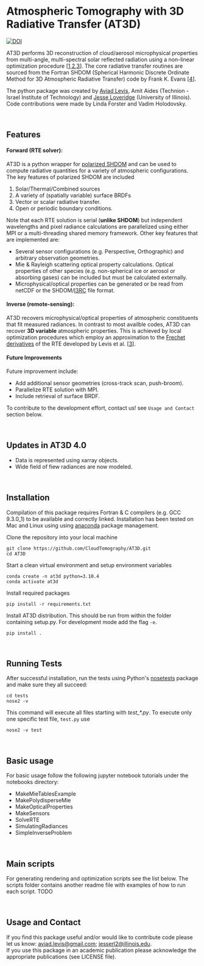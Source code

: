 # Atmospheric Tomography with 3D Radiative Transfer (AT3D)

[![DOI](https://zenodo.org/badge/342386439.svg)](https://zenodo.org/badge/latestdoi/342386439)

AT3D performs 3D reconstruction of cloud/aerosol microphysical properties from multi-angle, multi-spectral solar reflected radiation using a non-linear optimization procedure [[1],[2],[3]].
The core radiative transfer routines are sourced from the Fortran SHDOM (Spherical Harmonic Discrete Ordinate Method for 3D Atmospheric Radiative Transfer) code by Frank K. Evans [[4]].

The python package was created by [Aviad Levis](https://www.aviadlevis.info), Amit Aides (Technion - Israel Institute of Technology) and [Jesse Loveridge](https://atmos.illinois.edu/directory/profile/jesserl2) (University of Illinois). Code contributions were made by Linda Forster and Vadim Holodovsky.


[1]: http://openaccess.thecvf.com/content_iccv_2015/html/Levis_Airborne_Three-Dimensional_Cloud_ICCV_2015_paper.html
[2]: http://openaccess.thecvf.com/content_cvpr_2017/html/Levis_Multiple-Scattering_Microphysics_Tomography_CVPR_2017_paper.html
[3]: https://www.mdpi.com/2072-4292/12/17/2831
[4]: http://coloradolinux.com/~evans/shdom.html

&nbsp;

## Features

#### Forward (RTE solver):
AT3D is a python wrapper for [polarized SHDOM](https://coloradolinux.com/~evans/shdom.html) and can be used to compute radiative quantities for a variety of atmospheric configurations.
The key features of polarized SHDOM are included
  1. Solar/Thermal/Combined sources
  2. A variety of (spatially variable) surface BRDFs
  3. Vector or scalar radiative transfer.
  4. Open or periodic boundary conditions.

Note that each RTE solution is serial (**unlike SHDOM**) but independent wavelengths and pixel radiance calculations are parallelized using either MPI or a multi-threading shared memory framework.
Other key features that are implemented are:
  * Several sensor configurations (e.g. Perspective, Orthographic) and arbitrary observation geometries.
  * Mie & Rayleigh scattering optical property calculations. Optical properties of other species (e.g. non-spherical ice or aerosol or absorbing gases) can be included but must be calculated externally.
  * Microphysical/optical properties can be generated or be read from netCDF or the SHDOM/[I3RC](https://i3rc.gsfc.nasa.gov/) file format.

#### Inverse (remote-sensing):
AT3D recovers microphysical/optical properties of atmospheric constituents that fit measured radiances.
In contrast to most availble codes, AT3D can recover **3D variable** atmospheric properties. This is achieved by local optimization procedures which employ an approximation to the [Frechet derivatives](https://en.wikipedia.org/wiki/Fr%C3%A9chet_derivative) of the RTE developed by Levis et al. [[3]].

#### Future Improvements
Future improvement include:
* Add additional sensor geometries (cross-track scan, push-broom).
* Parallelize RTE solution with MPI.
* Include retrieval of surface BRDF.

To contribute to the development effort, contact us! see `Usage and Contact` section below.

&nbsp;

## Updates in AT3D 4.0
 - Data is represented using xarray objects.
 - Wide field of fiew radiances are now modeled.

&nbsp;

## Installation
Compilation of this package requires Fortran & C compilers (e.g. GCC 9.3.0_1) to be available and correctly linked. Installation has been tested on Mac and Linux using using [anaconda](https://www.anaconda.com/) package management.

Clone the repository into your local machine
```
git clone https://github.com/CloudTomography/AT3D.git
cd AT3D
```

Start a clean virtual environment and setup environment variables
```
conda create -n at3d python=3.10.4
conda activate at3d
```

Install required packages
```
pip install -r requirements.txt
```

Install AT3D distribution. This should be run from within the folder containing setup.py. For development mode add the flag `-e`.
```
pip install .
```

&nbsp;

## Running Tests
After successful installation, run the tests using Python's [nosetests](https://nose.readthedocs.io/en/latest/index.html) package
and make sure they all succeed:
```
cd tests
nose2 -v
```
This command will execute all files starting with *test_\*.py*.
To execute only one specific test file, `test.py` use
```
nose2 -v test
```

&nbsp;

## Basic usage
For basic usage follow the following jupyter notebook tutorials under the notebooks directory:

* MakeMieTablesExample
* MakePolydisperseMie
* MakeOpticalProperties
* MakeSensors
* SolveRTE
* SimulatingRadiances
* SimpleInverseProblem

&nbsp;

## Main scripts
For generating rendering and optimization scripts see the list below.
The scripts folder contains another readme file with examples of how to run each script.
TODO


&nbsp;

## Usage and Contact
If you find this package useful and/or would like to contribute code please let us know: aviad.levis@gmail.com; jesserl2@illinois.edu.  
If you use this package in an academic publication please acknowledge the appropriate publications (see LICENSE file).
